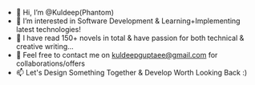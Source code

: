 - 👋 Hi, I’m @Kuldeep(Phantom)
- 👀 I’m interested in Software Development & Learning+Implementing latest technologies!
- 🌱 I have read 150+ novels in total & have passion for both technical & creative writing...
- 💞️ Feel free to contact me on kuldeepguptaee@gmail.com for collaborations/offers
- 📫 Let's Design Something Together & Develop Worth Looking Back :)

<!---
KuldeepCoder1/KuldeepCoder1 is a ✨ special ✨ repository because its `README.md` (this file) appears on your GitHub profile.
You can click the Preview link to take a look at your changes.
--->
